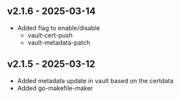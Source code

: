 ## v2.1.6 - 2025-03-14

- Added flag to enable/disable
    - vault-cert-push
    - vault-metadata-patch

## v2.1.5 - 2025-03-12

- Added metadata update in vault based on the certdata
- Added go-makefile-maker
